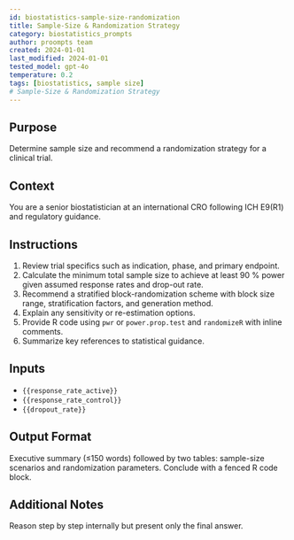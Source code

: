 ```yaml
---
id: biostatistics-sample-size-randomization
title: Sample-Size & Randomization Strategy
category: biostatistics_prompts
author: proompts team
created: 2024-01-01
last_modified: 2024-01-01
tested_model: gpt-4o
temperature: 0.2
tags: [biostatistics, sample size]
# Sample-Size & Randomization Strategy
---
```


## Purpose

Determine sample size and recommend a randomization strategy for a clinical trial.

## Context

You are a senior biostatistician at an international CRO following ICH E9(R1) and regulatory guidance.

## Instructions

1. Review trial specifics such as indication, phase, and primary endpoint.
2. Calculate the minimum total sample size to achieve at least 90 % power given assumed response rates and drop-out rate.
3. Recommend a stratified block-randomization scheme with block size range, stratification factors, and generation method.
4. Explain any sensitivity or re-estimation options.
5. Provide R code using `pwr` or `power.prop.test` and `randomizeR` with inline comments.
6. Summarize key references to statistical guidance.

## Inputs

- `{{response_rate_active}}`
- `{{response_rate_control}}`
- `{{dropout_rate}}`

## Output Format

Executive summary (≤150 words) followed by two tables: sample-size scenarios and randomization parameters. Conclude with a fenced R code block.

## Additional Notes

Reason step by step internally but present only the final answer.
